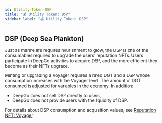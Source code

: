 ```yaml
---
id: Utility-Token-DSP
title: "💰 Utility Token: DSP"
sidebar_label: "💰 Utility Token: DSP"
---
```


## DSP (Deep Sea Plankton)
Just as marine life requires nourishment to grow, the DSP is one of the consumables required to upgrade the users' reputation NFTs. Users participate in DeepGo activities to acquire DSP, and the more efficient they become as their NFTs upgrade.
​

Minting or upgrading a Voyager requires a rated DGT and a DSP whose consumption increases with the Voyager level. The amount of DGT consumed is adjusted for variables in the economy. In addition:

- DeepGo does not sell DSP directly to users,
- DeepGo does not provide users with the liquidity of DSP.

For details about DSP consumption and acquisition values, see [Reputation NFT: Voyager](https://deepgolab.github.io/docs/docs/Reputation-NFT-Voyager).
